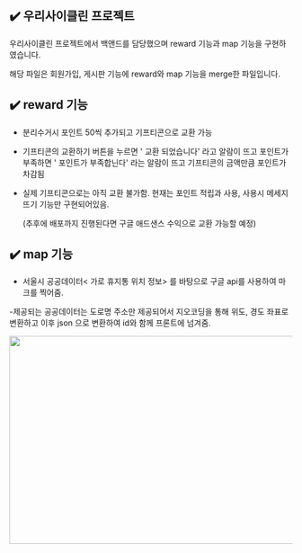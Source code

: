 ## :heavy_check_mark: 우리사이클린 프로젝트

우리사이클린 프로젝트에서 백앤드를 담당했으며 reward 기능과 map 기능을 구현하였습니다.

해당 파일은 회원가입, 게시판 기능에 reward와 map 기능을 merge한 파일입니다.

## :heavy_check_mark: reward 기능 
-  분리수거시 포인트 50씩 추가되고 기프티콘으로 교환 가능 

-  기프티콘의 교환하기 버튼을 누르면  ' 교환 되었습니다' 라고 알람이 뜨고 포인트가 부족하면 ' 포인트가 부족합닌다' 라는 알람이 뜨고 기프티콘의 금액만큼 포인트가 차감됨

-  실제 기프티콘으로는 아직 교환 불가함. 현재는 포인트 적립과 사용, 사용시 메세지 뜨기 기능만 구현되어있음.

   (추후에 배포까지 진행된다면 구글 애드샌스 수익으로 교환 가능할 예정)
              
## :heavy_check_mark: map 기능

- 서울시 공공데이터< 가로 휴지통 위치 정보> 를 바탕으로 구글 api를 사용하여 마크를 찍어줌.

-제공되는 공공데이터는 도로명 주소만 제공되어서 지오코딩을 통해 위도, 경도 좌표로 변환하고 이후 json 으로 변환하여 id와 함께 프론트에 넘겨줌.
             
          
<img src="C:\Users\cjb10\OneDrive\바탕 화면\KakaoTalk_20221121_200311480.png" width="700" height="370">
